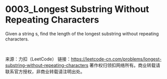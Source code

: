 # 0003_Longest Substring Without Repeating Characters
Given a string s, find the length of the longest substring without repeating characters.

 

来源：力扣（LeetCode）
链接：https://leetcode-cn.com/problems/longest-substring-without-repeating-characters
著作权归领扣网络所有。商业转载请联系官方授权，非商业转载请注明出处。